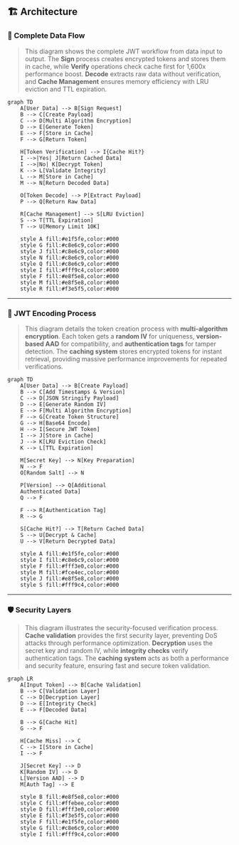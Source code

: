 ## 🏗️ Architecture

### 🔄 Complete Data Flow

> This diagram shows the complete JWT workflow from data input to output. The **Sign** process creates encrypted tokens and stores them in cache, while **Verify** operations check cache first for 1,600x performance boost. **Decode** extracts raw data without verification, and **Cache Management** ensures memory efficiency with LRU eviction and TTL expiration.

```mermaid
graph TD
    A[User Data] --> B[Sign Request]
    B --> C[Create Payload]
    C --> D[Multi Algorithm Encryption]
    D --> E[Generate Token]
    E --> F[Store in Cache]
    F --> G[Return Token]
    
    H[Token Verification] --> I{Cache Hit?}
    I -->|Yes| J[Return Cached Data]
    I -->|No| K[Decrypt Token]
    K --> L[Validate Integrity]
    L --> M[Store in Cache]
    M --> N[Return Decoded Data]
    
    O[Token Decode] --> P[Extract Payload]
    P --> Q[Return Raw Data]
    
    R[Cache Management] --> S[LRU Eviction]
    S --> T[TTL Expiration]
    T --> U[Memory Limit 10K]
    
    style A fill:#e1f5fe,color:#000
    style G fill:#c8e6c9,color:#000
    style J fill:#c8e6c9,color:#000
    style N fill:#c8e6c9,color:#000
    style Q fill:#c8e6c9,color:#000
    style I fill:#fff9c4,color:#000
    style F fill:#e8f5e8,color:#000
    style M fill:#e8f5e8,color:#000
    style R fill:#f3e5f5,color:#000
```

---

### 🔐 JWT Encoding Process

> This diagram details the token creation process with **multi-algorithm encryption**. Each token gets a **random IV** for uniqueness, **version-based AAD** for compatibility, and **authentication tags** for tamper detection. The **caching system** stores encrypted tokens for instant retrieval, providing massive performance improvements for repeated verifications.

```mermaid
graph TD
    A[User Data] --> B[Create Payload]
    B --> C[Add Timestamps & Version]
    C --> D[JSON Stringify Payload]
    D --> E[Generate Random IV]
    E --> F[Multi Algorithm Encryption]
    F --> G[Create Token Structure]
    G --> H[Base64 Encode]
    H --> I[Secure JWT Token]
    I --> J[Store in Cache]
    J --> K[LRU Eviction Check]
    K --> L[TTL Expiration]

    M[Secret Key] --> N[Key Preparation]
    N --> F
    O[Random Salt] --> N

    P[Version] --> Q[Additional
    Authenticated Data]
    Q --> F

    F --> R[Authentication Tag]
    R --> G

    S[Cache Hit?] --> T[Return Cached Data]
    S --> U[Decrypt & Cache]
    U --> V[Return Decrypted Data]

    style A fill:#e1f5fe,color:#000
    style I fill:#c8e6c9,color:#000
    style F fill:#fff3e0,color:#000
    style M fill:#fce4ec,color:#000
    style J fill:#e8f5e8,color:#000
    style S fill:#fff9c4,color:#000
```

---

### 🛡️ Security Layers

> This diagram illustrates the security-focused verification process. **Cache validation** provides the first security layer, preventing DoS attacks through performance optimization. **Decryption** uses the secret key and random IV, while **integrity checks** verify authentication tags. The **caching system** acts as both a performance and security feature, ensuring fast and secure token validation.

```mermaid
graph LR
    A[Input Token] --> B[Cache Validation]
    B --> C[Validation Layer]
    C --> D[Decryption Layer]
    D --> E[Integrity Check]
    E --> F[Decoded Data]
    
    B --> G[Cache Hit]
    G --> F
    
    H[Cache Miss] --> C
    C --> I[Store in Cache]
    I --> F

    J[Secret Key] --> D
    K[Random IV] --> D
    L[Version AAD] --> D
    M[Auth Tag] --> E

    style B fill:#e8f5e8,color:#000
    style C fill:#ffebee,color:#000
    style D fill:#fff3e0,color:#000
    style E fill:#f3e5f5,color:#000
    style F fill:#e1f5fe,color:#000
    style G fill:#c8e6c9,color:#000
    style I fill:#fff9c4,color:#000
```
